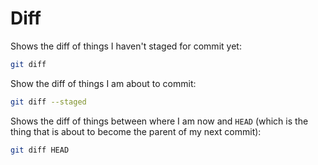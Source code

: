 # Diff

Shows the diff of things I haven't staged for commit yet:
```bash
git diff
```

Show the diff of things I am about to commit:
```bash
git diff --staged
```

Shows the diff of things between where I am now and `HEAD` (which is the thing that is about to become the parent of my next commit):

```bash
git diff HEAD
```
